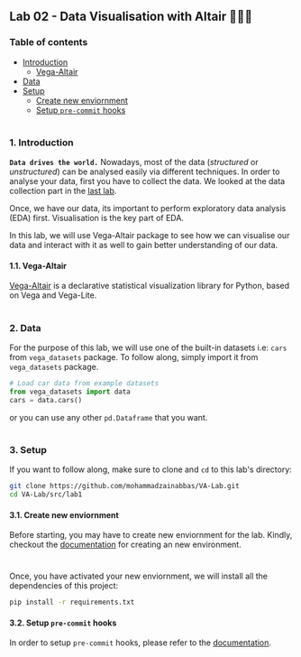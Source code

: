## Lab 02 - Data Visualisation with Altair 👨🏻‍💻

### Table of contents

- [Introduction](#introduction)
  * [Vega-Altair](#vega-altair)
- [Data](#data)
- [Setup](#setup)
  * [Create new enviornment](#create-new-env)
  * [Setup `pre-commit` hooks](#setup-pre-commit)

#

<a id="introduction" />

### 1. Introduction

__`Data drives the world.`__ Nowadays, most of the data (_structured_ or _unstructured_) can be analysed easily via different techniques. In order to analyse your data, first you have to collect the data. We looked at the data collection part in the [last lab](https://github.com/mohammadzainabbas/VA-Lab/tree/main/src/lab1). 

Once, we have our data, its important to perform exploratory data analysis (EDA) first. Visualisation is the key part of EDA.

In this lab, we will use Vega-Altair package to see how we can visualise our data and interact with it as well to gain better understanding of our data.

<a id="vega-altair" />

#### 1.1. Vega-Altair

[Vega-Altair](https://altair-viz.github.io/) is a declarative statistical visualization library for Python, based on Vega and Vega-Lite.

#

<a id="data" />

### 2. Data

For the purpose of this lab, we will use one of the built-in datasets i.e: `cars` from `vega_datasets` package. To follow along, simply import it from `vega_datasets` package.

```python
# Load car data from example datasets
from vega_datasets import data
cars = data.cars()
```

or you can use any other `pd.Dataframe` that you want.

#

<a id="setup" />

### 3. Setup

If you want to follow along, make sure to clone and `cd` to this lab's directory:

```bash
git clone https://github.com/mohammadzainabbas/VA-Lab.git
cd VA-Lab/src/lab1
```

<a id="create-new-env" />

#### 3.1. Create new enviornment

Before starting, you may have to create new enviornment for the lab. Kindly, checkout the [documentation](https://github.com/mohammadzainabbas/VA-Lab/blob/main/docs/SETUP_ENV.md) for creating an new environment.

#

Once, you have activated your new enviornment, we will install all the dependencies of this project:

```bash
pip install -r requirements.txt
```

<a id="setup-pre-commit" />

#### 3.2. Setup `pre-commit` hooks

In order to setup `pre-commit` hooks, please refer to the [documentation](https://github.com/mohammadzainabbas/VA-Lab/blob/main/docs/SETUP_PRE-COMMIT_HOOKS.md).

#

